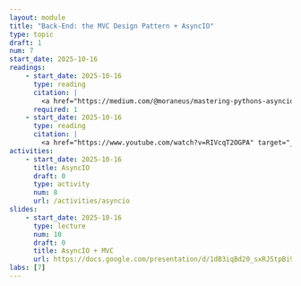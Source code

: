 ```yaml
---
layout: module
title: "Back-End: the MVC Design Pattern + AsyncIO"
type: topic
draft: 1
num: 7
start_date: 2025-10-16
readings: 
    - start_date: 2025-10-16
      type: reading
      citation: |
        <a href="https://medium.com/@moraneus/mastering-pythons-asyncio-a-practical-guide-0a673265cf04" target="_blank">Mastering Python’s Asyncio: A Practical Guide</a>
      required: 1
    - start_date: 2025-10-16
      type: reading
      citation: |
        <a href="https://www.youtube.com/watch?v=RIVcqT2OGPA" target="_blank">AsyncIO and the Event Loop Explained</a>
activities:
    - start_date: 2025-10-16
      title: AsyncIO
      draft: 0
      type: activity
      num: 8
      url: /activities/asyncio  
slides: 
    - start_date: 2025-10-16
      type: lecture
      num: 10
      draft: 0
      title: AsyncIO + MVC
      url: https://docs.google.com/presentation/d/1dB3iqBd20_sxRJStpBi9uSMdzA80xZdX/edit?usp=sharing&ouid=113376576186080604800&rtpof=true&sd=true
labs: [7]
---
```

 

